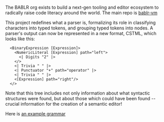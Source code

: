 The BABLR org exists to build a next-gen tooling and editor ecosystem to radically raise code literacy around the world. 
The main repo is [bablr-vm](https://github.com/bablr-lang/bablr-vm)

This project redefines what a parser is, formalizing its role in classifying characters into typed tokens, and grouping typed tokens into nodes. A parser's output can now be represented in a new format, CSTML, which looks like this:

```cstml
  <BinaryExpression [Expression]>
    <NumericLiteral [Expression] path="left">
      <| Digits "2" |>
    </>
    <| Trivia " " |>
    <| Punctuator "+" path="operator" |>
    <| Trivia " " |>
    <[Expression] path="right"/>
  </>
```

Note that this tree includes not only information about what syntactic structures were found, but about those which could have been found -- crucial information for the creation of a semantic editor!


Here is [an example grammar](https://gist.github.com/conartist6/5adbbf28d11497467848f530756c1c2a)


